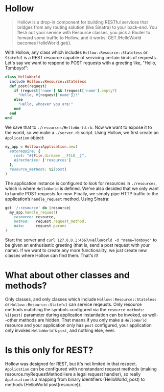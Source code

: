 # Hollow

> Hollow is a drop-in component for building RESTful services that bridges from any routing solution (like Sinatra) to your back-end. You flesh out your service with Resource classes, you pick a Router to forward some traffic to Hollow, and it works. GET /HelloWorld becomes HelloWorld.get().

With Hollow, any class which includes `Hollow::Resource::Stateless` or `Stateful` is a REST resource capable of servicing certain kinds of requests. Let's say we want to respond to POST requests with a greeting like, "Hello, Tomboyo!":

```ruby
class HelloWorld
  include Hollow::Resource::Stateless
  def post(request)
    if (request['name'] && !request['name'].empty?)
      "Hello, #{request['name']}!"
    else
      "Hello, whoever you are!"
    end
  end
end
```

We save that to `./resources/HelloWorld.rb`. Now we want to expose it to the world, so we make a `./server.rb` script. Using Hollow, we first create an `Application` object:

```ruby
my_app = Hollow::Application.new(
  autorequire: {
    root: "#{File.dirname __FILE__}",
    directories: ['resources']
  },
  resource_methods: %i(post)
)
```
The application instance is configured to look for resources in `./resources`, which is where `HelloWorld` is defined. We've also decided that we only want to handle POST requests for now. Finally, we simply pipe HTTP traffic to the application’s `handle_request` method. Using Sinatra:

```ruby
get '/:resource' do |resource|
  my_app.handle_request(
    resource: resource,
    method:   request.request_method,
    data:     request.params
)
```
Start the server and `curl 127.0.0.1:4567/HelloWorld -d "name=Tomboyo"` to be given an enthusiastic greeting (that is, send a post request with your name). If we want to create any more functionality, we just create new classes where Hollow can find them. That's it!

# What about other classes and methods?

Only classes, and only classes which include `Hollow::Resource::Stateless` or `Hollow::Resource::Stateful` can service reqeusts. Only resource methods matching the symbols configured via the `resource_methods: %i(post)` parameter during application instantiation can be invoked, as well--other methods are hidden. That means if you only make a `HelloWorld` resource and your application only has `post` configured, your application only invokes `HelloWorld`'s `post`, and nothing else, ever.

# Is this only for REST?

Hollow was designed for REST, but it's not limited in that respect. `Application` can be configured with nonstandard request methods (making resource.myRequestMethodHere a legal request handler), so really `Application` is a mapping from binary identifiers (HelloWorld, post) to methods (HelloWorld post(resource)).
